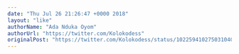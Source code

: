 ```yaml
---
date: "Thu Jul 26 21:26:47 +0000 2018"
layout: "like"
authorName: "Ada Nduka Oyom"
authorUrl: "https://twitter.com/Kolokodess"
originalPost: "https://twitter.com/Kolokodess/status/1022594102750310401"
---
```

